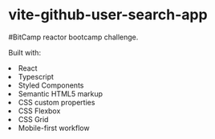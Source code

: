# vite-github-user-search-app
#BitCamp reactor bootcamp challenge.

Built with: 

<li>React</li>
<li>Typescript</li>
<li>Styled Components</li>
<li>Semantic HTML5 markup</li>
<li>CSS custom properties</li>
<li>CSS Flexbox</li>
<li>CSS Grid</li>
<li>Mobile-first workflow</li>
